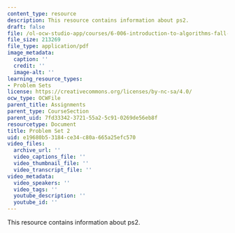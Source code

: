 ```yaml
---
content_type: resource
description: This resource contains information about ps2.
draft: false
file: /ol-ocw-studio-app/courses/6-006-introduction-to-algorithms-fall-2011/e19680b53184ce34c80a665a25efc570_MIT6_006F11_ps2.pdf
file_size: 213269
file_type: application/pdf
image_metadata:
  caption: ''
  credit: ''
  image-alt: ''
learning_resource_types:
- Problem Sets
license: https://creativecommons.org/licenses/by-nc-sa/4.0/
ocw_type: OCWFile
parent_title: Assignments
parent_type: CourseSection
parent_uid: 7fd33342-3721-55a2-5c91-0269de56eb8f
resourcetype: Document
title: Problem Set 2
uid: e19680b5-3184-ce34-c80a-665a25efc570
video_files:
  archive_url: ''
  video_captions_file: ''
  video_thumbnail_file: ''
  video_transcript_file: ''
video_metadata:
  video_speakers: ''
  video_tags: ''
  youtube_description: ''
  youtube_id: ''
---
```

This resource contains information about ps2.